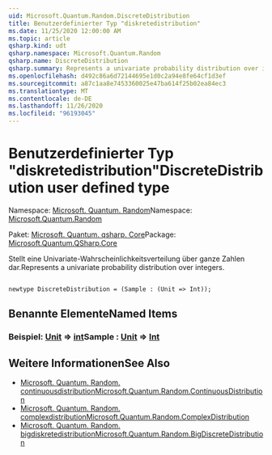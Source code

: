 ```yaml
---
uid: Microsoft.Quantum.Random.DiscreteDistribution
title: Benutzerdefinierter Typ "diskretedistribution"
ms.date: 11/25/2020 12:00:00 AM
ms.topic: article
qsharp.kind: udt
qsharp.namespace: Microsoft.Quantum.Random
qsharp.name: DiscreteDistribution
qsharp.summary: Represents a univariate probability distribution over integers.
ms.openlocfilehash: d492c86a6d72144695e1d0c2a94e8fe64cf1d3ef
ms.sourcegitcommit: a87c1aa8e7453360025e47ba614f25b02ea84ec3
ms.translationtype: MT
ms.contentlocale: de-DE
ms.lasthandoff: 11/26/2020
ms.locfileid: "96193045"
---
```

# <a name="discretedistribution-user-defined-type"></a><span data-ttu-id="c0486-102">Benutzerdefinierter Typ "diskretedistribution"</span><span class="sxs-lookup"><span data-stu-id="c0486-102">DiscreteDistribution user defined type</span></span>

<span data-ttu-id="c0486-103">Namespace: [Microsoft. Quantum. Random](xref:Microsoft.Quantum.Random)</span><span class="sxs-lookup"><span data-stu-id="c0486-103">Namespace: [Microsoft.Quantum.Random](xref:Microsoft.Quantum.Random)</span></span>

<span data-ttu-id="c0486-104">Paket: [Microsoft. Quantum. qsharp. Core](https://nuget.org/packages/Microsoft.Quantum.QSharp.Core)</span><span class="sxs-lookup"><span data-stu-id="c0486-104">Package: [Microsoft.Quantum.QSharp.Core](https://nuget.org/packages/Microsoft.Quantum.QSharp.Core)</span></span>


<span data-ttu-id="c0486-105">Stellt eine Univariate-Wahrscheinlichkeitsverteilung über ganze Zahlen dar.</span><span class="sxs-lookup"><span data-stu-id="c0486-105">Represents a univariate probability distribution over integers.</span></span>

```qsharp

newtype DiscreteDistribution = (Sample : (Unit => Int));
```



## <a name="named-items"></a><span data-ttu-id="c0486-106">Benannte Elemente</span><span class="sxs-lookup"><span data-stu-id="c0486-106">Named Items</span></span>

### <a name="sample--unit--int"></a><span data-ttu-id="c0486-107">Beispiel: [Unit](xref:microsoft.quantum.lang-ref.unit) => [int](xref:microsoft.quantum.lang-ref.int)</span><span class="sxs-lookup"><span data-stu-id="c0486-107">Sample : [Unit](xref:microsoft.quantum.lang-ref.unit) => [Int](xref:microsoft.quantum.lang-ref.int)</span></span> 



## <a name="see-also"></a><span data-ttu-id="c0486-108">Weitere Informationen</span><span class="sxs-lookup"><span data-stu-id="c0486-108">See Also</span></span>

- [<span data-ttu-id="c0486-109">Microsoft. Quantum. Random. continuousdistribution</span><span class="sxs-lookup"><span data-stu-id="c0486-109">Microsoft.Quantum.Random.ContinuousDistribution</span></span>](xref:Microsoft.Quantum.Random.ContinuousDistribution)
- [<span data-ttu-id="c0486-110">Microsoft. Quantum. Random. complexdistribution</span><span class="sxs-lookup"><span data-stu-id="c0486-110">Microsoft.Quantum.Random.ComplexDistribution</span></span>](xref:Microsoft.Quantum.Random.ComplexDistribution)
- [<span data-ttu-id="c0486-111">Microsoft. Quantum. Random. bigdiskretedistribution</span><span class="sxs-lookup"><span data-stu-id="c0486-111">Microsoft.Quantum.Random.BigDiscreteDistribution</span></span>](xref:Microsoft.Quantum.Random.BigDiscreteDistribution)